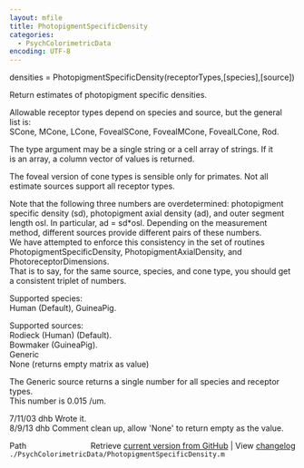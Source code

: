 ```yaml
---
layout: mfile
title: PhotopigmentSpecificDensity
categories:
  - PsychColorimetricData
encoding: UTF-8
---
```


 densities = PhotopigmentSpecificDensity(receptorTypes,[species],[source])  

 Return estimates of photopigment specific densities.  

 Allowable receptor types depend on species and source, but the general  
 list is:  
    SCone, MCone, LCone, FovealSCone, FovealMCone, FovealLCone, Rod.  

 The type argument may be a single string or a cell array of strings.  If it  
 is an array, a column vector of values is returned.  

 The foveal version of cone types is sensible only for primates.  Not all  
 estimate sources support all receptor types.  

 Note that the following three numbers are overdetermined: photopigment  
 specific density (sd), photopigment axial density (ad), and outer segment  
 length osl.  In particular, ad = sd\*osl.  Depending on the measurement  
 method, different sources provide different pairs of these numbers.  
 We have attempted to enforce this consistency in the set of routines  
 PhotopigmentSpecificDensity, PhotopigmentAxialDensity, and PhotoreceptorDimensions.  
 That is to say, for the same source, species, and cone type, you should get  
 a consistent triplet of numbers.  

 Supported species:  
        Human (Default), GuineaPig.  

 Supported sources:  
    Rodieck (Human) (Default).  
   Bowmaker (GuineaPig).  
   Generic  
   None (returns empty matrix as value)  

 The Generic source returns a single number for all species and receptor types.  
 This number is 0.015 /um.  

 7/11/03  dhb  Wrote it.  
 8/9/13   dhb  Comment clean up, allow 'None' to return empty as the value.  


<div class="code_header" style="text-align:right;">
  <span style="float:left;">Path&nbsp;&nbsp;</span> <span class="counter">Retrieve <a href=
  "https://raw.github.com/Psychtoolbox-3/Psychtoolbox-3/beta/./PsychColorimetricData/PhotopigmentSpecificDensity.m">current version from GitHub</a> | View <a href=
  "https://github.com/Psychtoolbox-3/Psychtoolbox-3/commits/beta/./PsychColorimetricData/PhotopigmentSpecificDensity.m">changelog</a></span>
</div>
<div class="code">
  <code>./PsychColorimetricData/PhotopigmentSpecificDensity.m</code>
</div>
